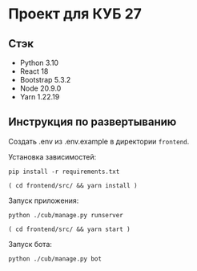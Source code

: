 # Проект для КУБ 27

## Стэк

- Python 3.10
- React 18
- Bootstrap 5.3.2
- Node 20.9.0
- Yarn 1.22.19

## Инструкция по развертыванию

Создать .env из .env.example в директории `frontend`.

Установка зависимостей:

```shell
pip install -r requirements.txt
```
```shell
( cd frontend/src/ && yarn install )
```

Запуск приложения:

```shell
python ./cub/manage.py runserver
```
```shell
( cd frontend/src/ && yarn start )
```

Запуск бота:

```shell
python ./cub/manage.py bot
```
